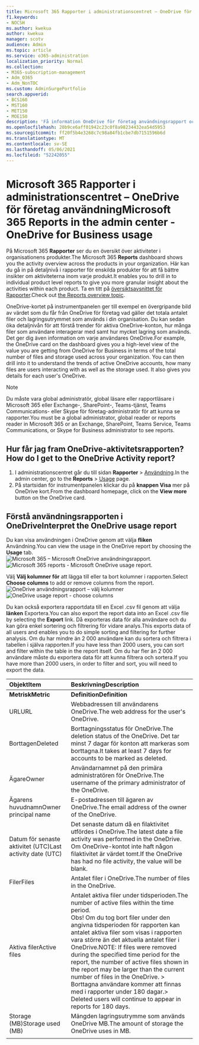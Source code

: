 ```yaml
---
title: Microsoft 365 Rapporter i administrationscentret – OneDrive för företag användning
f1.keywords:
- NOCSH
ms.author: kwekua
author: kwekua
manager: scotv
audience: Admin
ms.topic: article
ms.service: o365-administration
localization_priority: Normal
ms.collection:
- M365-subscription-management
- Adm_O365
- Adm_NonTOC
ms.custom: AdminSurgePortfolio
search.appverid:
- BCS160
- MST160
- MET150
- MOE150
description: 'Få information OneDrive för företag användningsrapport och få information om det totala antalet filer och lagring som används i organisationen. '
ms.openlocfilehash: 20b9ce6aff01942c23c0f8a98234432ea54d5953
ms.sourcegitcommit: ff20f5b4e3268c7c98a84fb1cbe7db7151596b6d
ms.translationtype: MT
ms.contentlocale: sv-SE
ms.lasthandoff: 05/06/2021
ms.locfileid: "52242055"
---
```

# <a name="microsoft-365-reports-in-the-admin-center---onedrive-for-business-usage"></a><span data-ttu-id="a400f-103">Microsoft 365 Rapporter i administrationscentret – OneDrive för företag användning</span><span class="sxs-lookup"><span data-stu-id="a400f-103">Microsoft 365 Reports in the admin center - OneDrive for Business usage</span></span>

<span data-ttu-id="a400f-104">På Microsoft 365 **Rapporter** ser du en översikt över aktiviteter i organisationens produkter.</span><span class="sxs-lookup"><span data-stu-id="a400f-104">The Microsoft 365 **Reports** dashboard shows you the activity overview across the products in your organization.</span></span> <span data-ttu-id="a400f-105">Här kan du gå in på detaljnivå i rapporter för enskilda produkter för att få bättre insikter om aktiviteterna inom varje produkt.</span><span class="sxs-lookup"><span data-stu-id="a400f-105">It enables you to drill in to individual product level reports to give you more granular insight about the activities within each product.</span></span> <span data-ttu-id="a400f-106">Ta en titt på [översiktsavsnittet för Rapporter](activity-reports.md).</span><span class="sxs-lookup"><span data-stu-id="a400f-106">Check out [the Reports overview topic](activity-reports.md).</span></span>
  
<span data-ttu-id="a400f-p102">OneDrive-kortet på instrumentpanelen ger till exempel en övergripande bild av värdet som du får från OneDrive för företag vad gäller det totala antalet filer och lagringsutrymmet som används i din organisation. Du kan sedan öka detaljnivån för att förstå trender för aktiva OneDrive-konton, hur många filer som användare interagerar med samt hur mycket lagring som används. Det ger dig även information om varje användares OneDrive.</span><span class="sxs-lookup"><span data-stu-id="a400f-p102">For example, the OneDrive card on the dashboard gives you a high-level view of the value you are getting from OneDrive for Business in terms of the total number of files and storage used across your organization. You can then drill into it to understand the trends of active OneDrive accounts, how many files are users interacting with as well as the storage used. It also gives you details for each user's OneDrive.</span></span>
  
> [!NOTE]
> <span data-ttu-id="a400f-110">Du måste vara global administratör, global läsare eller rapportläsare i Microsoft 365 eller Exchange-, SharePoint-, Teams-tjänst, Teams Communications- eller Skype för företag-administratör för att kunna se rapporter.</span><span class="sxs-lookup"><span data-stu-id="a400f-110">You must be a global administrator, global reader or reports reader in Microsoft 365 or an Exchange, SharePoint, Teams Service, Teams Communications, or Skype for Business administrator to see reports.</span></span>  
 
## <a name="how-do-i-get-to-the-onedrive-activity-report"></a><span data-ttu-id="a400f-111">Hur får jag fram OneDrive-aktivitetsrapporten?</span><span class="sxs-lookup"><span data-stu-id="a400f-111">How do I get to the OneDrive Activity report?</span></span>

1. <span data-ttu-id="a400f-112">I administrationscentret går du till sidan **Rapporter** \> <a href="https://go.microsoft.com/fwlink/p/?linkid=2074756" target="_blank">Användning</a>.</span><span class="sxs-lookup"><span data-stu-id="a400f-112">In the admin center, go to the **Reports** \> <a href="https://go.microsoft.com/fwlink/p/?linkid=2074756" target="_blank">Usage</a> page.</span></span> 
2. <span data-ttu-id="a400f-113">På startsidan för instrumentpanelen klickar du på **knappen Visa** mer på OneDrive kort.</span><span class="sxs-lookup"><span data-stu-id="a400f-113">From the dashboard homepage, click on the **View more** button on the OneDrive card.</span></span>
  
## <a name="interpret-the-onedrive-usage-report"></a><span data-ttu-id="a400f-114">Förstå användningsrapporten i OneDrive</span><span class="sxs-lookup"><span data-stu-id="a400f-114">Interpret the OneDrive usage report</span></span>

<span data-ttu-id="a400f-115">Du kan visa användningen i OneDrive genom att välja **fliken** Användning.</span><span class="sxs-lookup"><span data-stu-id="a400f-115">You can view the usage in the OneDrive report by choosing the **Usage** tab.</span></span><br/><span data-ttu-id="a400f-116">![Microsoft 365 – Microsoft OneDrive användningsrapport.](../../media/3cdaf2fb-1817-479b-a0e1-2afa228690cf.png)</span><span class="sxs-lookup"><span data-stu-id="a400f-116">![Microsoft 365 reports - Microsoft OneDrive usage report.](../../media/3cdaf2fb-1817-479b-a0e1-2afa228690cf.png)</span></span>

<span data-ttu-id="a400f-117">Välj **Välj kolumner för** att lägga till eller ta bort kolumner i rapporten.</span><span class="sxs-lookup"><span data-stu-id="a400f-117">Select **Choose columns** to add or remove columns from the report.</span></span>  <br/> <span data-ttu-id="a400f-118">![OneDrive användningsrapport – välj kolumner](../../media/9ee80f25-cfe3-411d-8e31-08f1507d18c1.png)</span><span class="sxs-lookup"><span data-stu-id="a400f-118">![OneDrive usage report - choose columns](../../media/9ee80f25-cfe3-411d-8e31-08f1507d18c1.png)</span></span>

<span data-ttu-id="a400f-119">Du kan också exportera rapportdata till en Excel .csv fil genom att välja **länken** Exportera.</span><span class="sxs-lookup"><span data-stu-id="a400f-119">You can also export the report data into an Excel .csv file by selecting the **Export** link.</span></span> <span data-ttu-id="a400f-120">Då exporteras data för alla användare och du kan göra enkel sortering och filtrering för vidare analys.</span><span class="sxs-lookup"><span data-stu-id="a400f-120">This exports data of all users and enables you to do simple sorting and filtering for further analysis.</span></span> <span data-ttu-id="a400f-121">Om du har mindre än 2 000 användare kan du sortera och filtrera i tabellen i själva rapporten.</span><span class="sxs-lookup"><span data-stu-id="a400f-121">If you have less than 2000 users, you can sort and filter within the table in the report itself.</span></span> <span data-ttu-id="a400f-122">Om du har fler än 2 000 användare måste du exportera data för att kunna filtrera och sortera.</span><span class="sxs-lookup"><span data-stu-id="a400f-122">If you have more than 2000 users, in order to filter and sort, you will need to export the data.</span></span> 
  
|<span data-ttu-id="a400f-123">Objekt</span><span class="sxs-lookup"><span data-stu-id="a400f-123">Item</span></span>|<span data-ttu-id="a400f-124">Beskrivning</span><span class="sxs-lookup"><span data-stu-id="a400f-124">Description</span></span>|
|:-----|:-----|
|<span data-ttu-id="a400f-125">**Metrisk**</span><span class="sxs-lookup"><span data-stu-id="a400f-125">**Metric**</span></span>|<span data-ttu-id="a400f-126">**Definition**</span><span class="sxs-lookup"><span data-stu-id="a400f-126">**Definition**</span></span>|
|<span data-ttu-id="a400f-127">URL</span><span class="sxs-lookup"><span data-stu-id="a400f-127">URL</span></span>  <br/> |<span data-ttu-id="a400f-128">Webbadressen till användarens OneDrive.</span><span class="sxs-lookup"><span data-stu-id="a400f-128">The web address for the user's OneDrive.</span></span> <br/> |
|<span data-ttu-id="a400f-129">Borttagen</span><span class="sxs-lookup"><span data-stu-id="a400f-129">Deleted</span></span>  <br/> |<span data-ttu-id="a400f-130">Borttagningsstatus för OneDrive.</span><span class="sxs-lookup"><span data-stu-id="a400f-130">The deletion status of the OneDrive.</span></span> <span data-ttu-id="a400f-131">Det tar minst 7 dagar för konton att markeras som borttagna.</span><span class="sxs-lookup"><span data-stu-id="a400f-131">It takes at least 7 days for accounts to be marked as deleted.</span></span>  <br/> |
|<span data-ttu-id="a400f-132">Ägare</span><span class="sxs-lookup"><span data-stu-id="a400f-132">Owner</span></span>  <br/> |<span data-ttu-id="a400f-133">Användarnamnet på den primära administratören för OneDrive.</span><span class="sxs-lookup"><span data-stu-id="a400f-133">The username of the primary administrator of the OneDrive.</span></span>   <br/> |
|<span data-ttu-id="a400f-134">Ägarens huvudnamn</span><span class="sxs-lookup"><span data-stu-id="a400f-134">Owner principal name</span></span>  <br/> |<span data-ttu-id="a400f-135">E-postadressen till ägaren av OneDrive.</span><span class="sxs-lookup"><span data-stu-id="a400f-135">The email address of the owner of the OneDrive.</span></span> <br/> |
|<span data-ttu-id="a400f-136">Datum för senaste aktivitet (UTC)</span><span class="sxs-lookup"><span data-stu-id="a400f-136">Last activity date (UTC)</span></span>  <br/> | <span data-ttu-id="a400f-137">Det senaste datum då en filaktivitet utfördes i OneDrive.</span><span class="sxs-lookup"><span data-stu-id="a400f-137">The latest date a file activity was performed in the OneDrive.</span></span> <span data-ttu-id="a400f-138">Om OneDrive-kontot inte haft någon filaktivitet är värdet tomt.</span><span class="sxs-lookup"><span data-stu-id="a400f-138">If the OneDrive has had no file activity, the value will be blank.</span></span>  <br/> |
|<span data-ttu-id="a400f-139">Filer</span><span class="sxs-lookup"><span data-stu-id="a400f-139">Files</span></span>  <br/> |<span data-ttu-id="a400f-140">Antalet filer i OneDrive.</span><span class="sxs-lookup"><span data-stu-id="a400f-140">The number of files in the OneDrive.</span></span> <br/>|
|<span data-ttu-id="a400f-141">Aktiva filer</span><span class="sxs-lookup"><span data-stu-id="a400f-141">Active files</span></span>  <br/> | <span data-ttu-id="a400f-142">Antalet aktiva filer under tidsperioden.</span><span class="sxs-lookup"><span data-stu-id="a400f-142">The number of active files within the time period.</span></span><br/> <span data-ttu-id="a400f-143">Obs! Om du tog bort filer under den angivna tidsperioden för rapporten kan antalet aktiva filer som visas i rapporten vara större än det aktuella antalet filer i OneDrive.</span><span class="sxs-lookup"><span data-stu-id="a400f-143">NOTE: If files were removed during the specified time period for the report, the number of active files shown in the report may be larger than the current number of files in the OneDrive.</span></span> <span data-ttu-id="a400f-144">>  Borttagna användare kommer att finnas med i rapporter under 180 dagar.</span><span class="sxs-lookup"><span data-stu-id="a400f-144">>  Deleted users will continue to appear in reports for 180 days.</span></span>  <br/> |
|<span data-ttu-id="a400f-145">Storage (MB)</span><span class="sxs-lookup"><span data-stu-id="a400f-145">Storage used (MB)</span></span>  <br/> |<span data-ttu-id="a400f-146">Mängden lagringsutrymme som används OneDrive MB.</span><span class="sxs-lookup"><span data-stu-id="a400f-146">The amount of storage the OneDrive uses in MB.</span></span> |
|||
